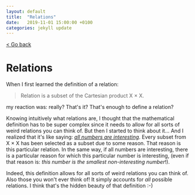 ```yaml
---
layout: default
title:  "Relations"
date:   2019-11-01 15:00:00 +0100
categories: jekyll update
---
```


<p>
   <a href="/science-docs/#science_blog_and_thoughts">
      < Go back
  </a>
</p>

# Relations

When I first learned the definition of a relation:

> Relation is a subset of the Cartesian product X × X.

my reaction was: really? That's it? That's enough to define a relation?

Knowing intuitively what relations are, I thought that the mathematical definition has to be super complex since it needs to allow for all sorts of weird relations you can think of. But then I started to think about it... And I realized that it's like saying: [*all numbers are interesting*](https://youtu.be/Ysd1XhqMbe8). Every subset from X × X has been selected as a subset due to some reason. That reason is this particular relation. In the same way, if all numbers are interesting, there is a particular reason for which this particular number is interesting, (even if that reason is: *this number is the smallest non-interesting number*!).

Indeed, this definition allows for all sorts of weird relations you can think of. Also those you won't ever think of! It simply accounts for *all* possible relations. I think that's the hidden beauty of that definition :-)
